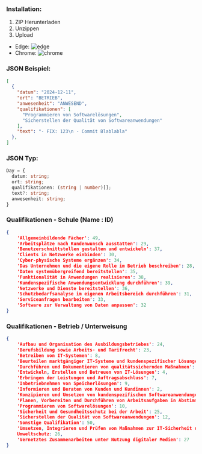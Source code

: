 ### Installation:
1. ZIP Herunterladen
2. Unzippen
3. Upload 
  - Edge: ![edge](https://github.com/user-attachments/assets/75eddcc6-1ba8-4fa7-abdd-dc94ff769db4)
  - Chrome: ![chrome](https://github.com/user-attachments/assets/0bbdf356-8165-4280-aa5c-a46f4571a387)

### JSON Beispiel:
```json
[
  {
    "datum": "2024-12-11",
    "ort": "BETRIEB",
    "anwesenheit": "ANWESEND",
    "qualifikationen": [
      "Programmieren von Softwarelösungen",
      "Sicherstellen der Qualität von Softwareanwendungen"
    ],
    "text": "- FIX: 123\n - Commit Blablabla"
  },
]
```

### JSON Typ:
```ts
Day = {
  datum: string;
  ort: string;
  qualifikationen: (string | number)[];
  text?: string;
  anwesenheit: string;
}
```

### Qualifikationen - Schule (Name : ID)
```json
{
    'Allgemeinbildende Fächer': 49,
    'Arbeitsplätze nach Kundenwunsch ausstatten': 29,
    'Benutzerschnittstellen gestalten und entwickeln': 37,
    'Clients in Netzwerke einbinden': 30,
    'Cyber-physische Systeme ergänzen': 34,
    'Das Unternehmen und die eigene Rolle im Betrieb beschreiben': 28,
    'Daten systemübergreifend bereitstellen': 35,
    'Funktionalität in Anwendungen realisieren': 38,
    'Kundenspezifische Anwendungsentwicklung durchführen': 39,
    'Netzwerke und Dienste bereitstellen': 36,
    'Schutzbedarfsanalyse im eigenen Arbeitsbereich durchführen': 31,
    'Serviceanfragen bearbeiten': 33,
    'Software zur Verwaltung von Daten anpassen': 32
}
```

### Qualifikationen - Betrieb / Unterweisung
```json
{
    'Aufbau und Organisation des Ausbildungsbetriebes': 24,
    'Berufsbildung sowie Arbeits- und Tarifrecht': 23,
    'Betreiben von IT-Systemen': 8,
    'Beurteilen marktgängiger IT-Systeme und kundenspezifischer Lösungen': 3,
    'Durchführen und Dokumentieren von qualitätssichernden Maßnahmen': 5,
    'Entwickeln, Erstellen und Betreuen von IT-Lösungen': 4,
    'Erbringen der Leistungen und Auftragsabschluss': 7,
    'Inbetriebnehmen von Speicherlösungen': 9,
    'Informieren und Beraten von Kunden und Kundinnen': 2,
    'Konzipieren und Umsetzen von kundenspezifischen Softwareanwendungen': 11,
    'Planen, Vorbereiten und Durchführen von Arbeitsaufgaben in Abstimmung mit den kundenspezifischen Geschäfts- und Leistungsprozessen': 1,
    'Programmieren von Softwarelösungen': 10,
    'Sicherheit und Gesundheitsschutz bei der Arbeit': 25,
    'Sicherstellen der Qualität von Softwareanwendungen': 12,
    'Sonstige Qualifikation': 50,
    'Umsetzen, Integrieren und Prüfen von Maßnahmen zur IT-Sicherheit und zum Datenschutz': 6,
    Umweltschutz: 26,
    'Vernetztes Zusammenarbeiten unter Nutzung digitaler Medien': 27
}
```
